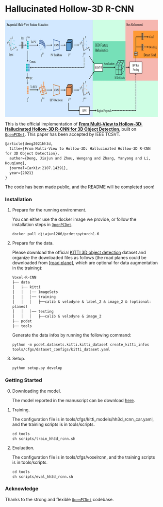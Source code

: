 # Hallucinated Hollow-3D R-CNN
<p align="center"> <img src='docs/framework.jpg' align="center" height="320px"> </p>

This is the official implementation of [**From Multi-View to Hollow-3D: Hallucinated Hollow-3D R-CNN for 3D Object Detection**](http://arxiv.org/abs/2107.14391), built on [`OpenPCDet`](https://github.com/open-mmlab/OpenPCDet). This paper has been accepted by IEEE TCSVT.

    @article{deng2021hh3d,
      title={From Multi-View to Hollow-3D: Hallucinated Hollow-3D R-CNN for 3D Object Detection},
      author={Deng, Jiajun and Zhou, Wengang and Zhang, Yanyong and Li, Houqiang},
      journal={arXiv:2107.14391},
      year={2021}
    }

The code has been made public, and the README will be completed soon!

### Installation
1.  Prepare for the running environment. 

    You can either use the docker image we provide, or follow the installation steps in [`OpenPCDet`](https://github.com/open-mmlab/OpenPCDet). 

    ```
    docker pull djiajun1206/pcdet:pytorch1.6
    ```
2. Prepare for the data.

    Please download the official [KITTI 3D object detection](http://www.cvlibs.net/datasets/kitti/eval_object.php?obj_benchmark=3d) dataset and organize the downloaded files as follows (the road planes could be downloaded from [[road plane]](https://drive.google.com/file/d/1d5mq0RXRnvHPVeKx6Q612z0YRO1t2wAp/view?usp=sharing), which are optional for data augmentation in the training):


    ```
    Voxel-R-CNN
    ├── data
    │   ├── kitti
    │   │   │── ImageSets
    │   │   │── training
    │   │   │   ├──calib & velodyne & label_2 & image_2 & (optional: planes)
    │   │   │── testing
    │   │   │   ├──calib & velodyne & image_2
    ├── pcdet
    ├── tools
    ```
    Generate the data infos by running the following command:
    ```
    python -m pcdet.datasets.kitti.kitti_dataset create_kitti_infos tools/cfgs/dataset_configs/kitti_dataset.yaml
    ```

3. Setup.

    ```
    python setup.py develop
    ```

### Getting Started
0. Downloading the model.

    The model reported in the manuscript can be download [here](https://drive.google.com/file/d/1NacQPEAUt7MTTRpfKhkqUQn-khO5Hb_M/view?usp=sharing).

1. Training.
    
    The configuration file is in tools/cfgs/kitti_models/hh3d_rcnn_car.yaml, and the training scripts is in tools/scripts.

    ```
    cd tools
    sh scripts/train_hh3d_rcnn.sh
    ```

2. Evaluation.

    The configuration file is in tools/cfgs/voxelrcnn, and the training scripts is in tools/scripts.

    ```
    cd tools
    sh scripts/eval_hh3d_rcnn.sh
    ```



### Acknowledge
Thanks to the strong and flexible [`OpenPCDet`](https://github.com/open-mmlab/OpenPCDet) codebase.
